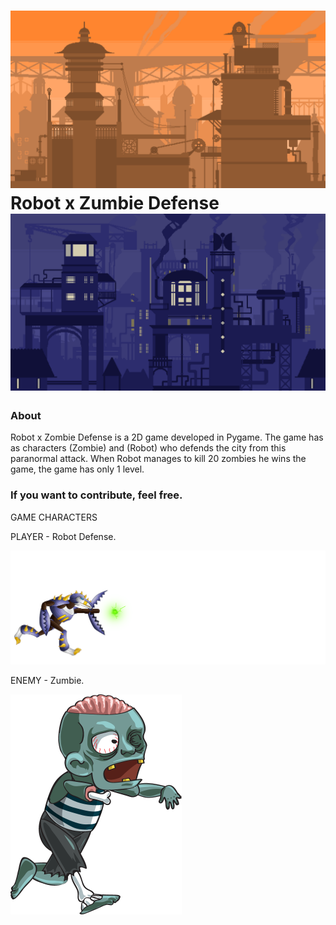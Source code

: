 ![alt text](https://github.com/Loys2603/RobotxZombieDefense/blob/master/assets/Menu.png.png?raw=true "Robot x Zumbie Defense") Robot x Zumbie Defense ![alt text](https://github.com/Loys2603/RobotxZombieDefense/blob/master/assets/Level.png.png?raw=true "Robot x Zumbie Defense")
===============


### About

Robot x Zombie Defense is a 2D game developed in Pygame.
The game has as characters (Zombie) and (Robot) who defends the city from this paranormal attack. 
When Robot manages to kill 20 zombies he wins the game, the game has only 1 level.

### If you want to contribute, feel free.



GAME CHARACTERS

PLAYER - Robot Defense.

![PLAYER6](https://github.com/Loys2603/RobotxZombieDefense/blob/master/assets/Player6.png.png)

ENEMY - Zumbie.

![ENEMY10](https://github.com/Loys2603/RobotxZombieDefense/blob/master/assets/Enemy10.png.png)
